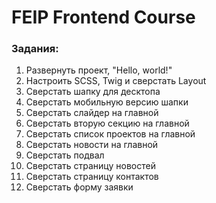 # FEIP Frontend Course
### Задания:

1. Развернуть проект, "Hello, world!"
2. Настроить SCSS, Twig и сверстать Layout
3. Сверстать шапку для десктопа
4. Сверстать мобильную версию шапки
5. Сверстать слайдер на главной
6. Сверстать вторую секцию на главной
7. Сверстать список проектов на главной
8. Сверстать новости на главной
9. Сверстать подвал
10. Сверстать страницу новостей   
11. Сверстать страницу контактов
12. Сверстать форму заявки
